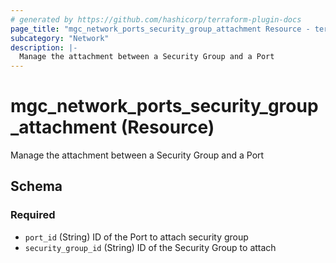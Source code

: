 ```yaml
---
# generated by https://github.com/hashicorp/terraform-plugin-docs
page_title: "mgc_network_ports_security_group_attachment Resource - terraform-provider-mgc"
subcategory: "Network"
description: |-
  Manage the attachment between a Security Group and a Port
---
```


# mgc_network_ports_security_group_attachment (Resource)

Manage the attachment between a Security Group and a Port



<!-- schema generated by tfplugindocs -->
## Schema

### Required

- `port_id` (String) ID of the Port to attach security group
- `security_group_id` (String) ID of the Security Group to attach
